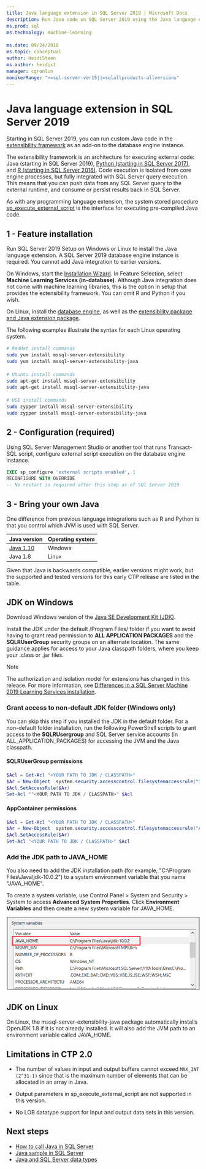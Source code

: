 ```yaml
---
title: Java language extension in SQL Server 2019 | Microsoft Docs
description: Run Java code on SQL Server 2019 using the Java language extension.
ms.prod: sql
ms.technology: machine-learning

ms.date: 09/24/2018  
ms.topic: conceptual
author: HeidiSteen
ms.author: heidist
manager: cgronlun
monikerRange: ">=sql-server-ver15||=sqlallproducts-allversions"
---
```


# Java language extension in SQL Server 2019 

Starting in SQL Server 2019, you can run custom Java code in the [extensibility framework](../concepts/extensibility-framework.md) as an add-on to the database engine instance. 

The extensibility framework is an architecture for executing external code: Java (starting in SQL Server 2019), [Python (starting in SQL Server 2017)](../concepts/extension-python.md), and [R (starting in SQL Server 2016)](../concepts/extension-r.md). Code execution is isolated from core engine processes, but fully integrated with SQL Server query execution. This means that you can push data from any SQL Server query to the external runtime, and consume or persist results back in SQL Server.

As with any programming language extension, the system stored procedure [sp_execute_external_script](https://docs.microsoft.com/sql/relational-databases/system-stored-procedures/sp-execute-external-script-transact-sql) is the interface for executing pre-compiled Java code.

## 1 - Feature installation

Run SQL Server 2019 Setup on Windows or Linux to install the Java language extension. A SQL Server 2019 database engine instance is required. You cannot add Java integration to earlier versions.

On Windows, start the [Installation Wizard](../install/sql-machine-learning-services-windows-install.md). In Feature Selection, select **Machine Learning Services (in-database)**. Although Java integration does not come with machine learning libraries, this is the option in setup that provides the extensibility framework. You can omit R and Python if you wish.

On Linux, install the [database engine](https://docs.microsoft.com/sql/linux/sql-server-linux-setup), as well as the [extensibility package and Java extension package](../../linux/sql-server-linux-setup-machine-learning.md).

The following examples illustrate the syntax for each Linux operating system.

```bash
# RedHat install commands
sudo yum install mssql-server-extensibility
sudo yum install mssql-server-extensibility-java

# Ubuntu install commands
sudo apt-get install mssql-server-extensibility
sudo apt-get install mssql-server-extensibility-java

# USE install commands
sudo zypper install mssql-server-extensibility
sudo zypper install mssql-server-extensibility-java
```

## 2 - Configuration (required)

Using SQL Server Management Studio or another tool that runs Transact-SQL script, configure external script execution on the database engine instance.

  ```sql
  EXEC sp_configure 'external scripts enabled', 1
  RECONFIGURE WITH OVERRIDE
-- No restart is required after this step as of SQl Server 2019
 ```

## 3 - Bring your own Java

One difference from previous language integrations such as R and Python is that you control which JVM is used with SQL Server.

| Java version | Operating system |
|--------------|------------------|
| [Java 1.10](http://jdk.java.net/10/)   | Windows |
| Java 1.8   | Linux | 

Given that Java is backwards compatible, earlier versions might work, but the supported and tested versions for this early CTP release are listed in the table. 

## JDK on Windows

Download Windows version of the [Java SE Development Kit (JDK)](http://www.oracle.com/technetwork/java/javase/downloads/jdk10-downloads-4416644.html).

Install the JDK under the default /Program Files/ folder if you want to avoid having to grant read permission to **ALL APPLICATION PACKAGES** and the **SQLRUserGroup** security groups on an alternate location. The same guidance applies for access to your Java classpath folders, where you keep your .class or .jar files. 

> [!Note]
> The authorization and isolation model for extensions has changed in this release. For more information, see [Differences in a SQL Server Machine 2019 Learning Services installation](../install/sql-machine-learning-services-ver15.md).

### Grant access to non-default JDK folder (Windows only)

You can skip this step if you installed the JDK in the default folder. For a non-default folder installation, run the following PowerShell scripts to grant access to the **SQLRUsergroup** and SQL Server service accounts (in ALL_APPLICATION_PACKAGES) for accessing the JVM and the Java classpath.

#### SQLRUserGroup permissions

```powershell
$Acl = Get-Acl "<YOUR PATH TO JDK / CLASSPATH>"
$Ar = New-Object  system.security.accesscontrol.filesystemaccessrule("SQLRUsergroup","FullControl","Allow")
$Acl.SetAccessRule($Ar)
Set-Acl ""<YOUR PATH TO JDK / CLASSPATH>" $Acl 
```

#### AppContainer permissions

```powershell
$Acl = Get-Acl "<YOUR PATH TO JDK / CLASSPATH>" 
$Ar = New-Object  system.security.accesscontrol.filesystemaccessrule("ALL APPLICATION PACKAGES","FullControl","Allow") 
$Acl.SetAccessRule($Ar) 
Set-Acl "<YOUR PATH TO JDK / CLASSPATH>" $Acl 
```

### Add the JDK path to JAVA_HOME
You also need to add the JDK installation path (for example, "C:\Program Files\Java\jdk-10.0.2") to a system environment variable that you name "JAVA_HOME". 

To create a system variable, use Control Panel > System and Security > System to access **Advanced System Properties**. Click **Environment Variables** and then create a new system variable for JAVA_HOME.

![Environment variable for Java Home](../media/java/env-variable-java-home.png "Setup for Java")

## JDK on Linux

On Linux, the mssql-server-extensibility-java package automatically installs OpenJDK 1.8 if it is not already installed. It will also add the JVM path to an environment variable called JAVA_HOME.

## Limitations in CTP 2.0

* The number of values in input and output buffers cannot exceed `MAX_INT (2^31-1)` since that is the maximum number of elements that can be allocated in an array in Java.

* Output parameters in sp_execute_external_script are not supported in this version.

* No LOB datatype support for Input and output data sets in this version.


## Next steps

+ [How to call Java in SQL Server](howto-call-java-from-sql.md)
+ [Java sample in SQL Server](java-first-sample.md)
+ [Java and SQL Server data types](java-sql-datatypes.md)